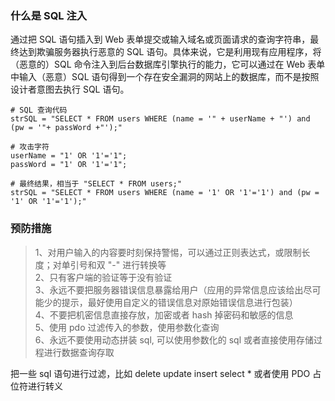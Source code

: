 
### 什么是 SQL 注入
通过把 SQL 语句插入到 Web 表单提交或输入域名或页面请求的查询字符串，最终达到欺骗服务器执行恶意的 SQL 语句。具体来说，它是利用现有应用程序，将（恶意的）SQL 命令注入到后台数据库引擎执行的能力，它可以通过在 Web 表单中输入（恶意）SQL 语句得到一个存在安全漏洞的网站上的数据库，而不是按照设计者意图去执行 SQL 语句。
```
# SQL 查询代码
strSQL = "SELECT * FROM users WHERE (name = '" + userName + "') and (pw = '"+ passWord +"');"

# 攻击字符
userName = "1' OR '1'='1";
passWord = "1' OR '1'='1";

# 最终结果，相当于 "SELECT * FROM users;"
strSQL = "SELECT * FROM users WHERE (name = '1' OR '1'='1') and (pw = '1' OR '1'='1');"
```

### 预防措施
> 1、对用户输入的内容要时刻保持警惕，可以通过正则表达式，或限制长度；对单引号和双 "-" 进行转换等  
> 2、只有客户端的验证等于没有验证  
> 3、永远不要把服务器错误信息暴露给用户（应用的异常信息应该给出尽可能少的提示，最好使用自定义的错误信息对原始错误信息进行包装）  
> 4、不要把机密信息直接存放，加密或者 hash 掉密码和敏感的信息  
> 5、使用 pdo 过滤传入的参数，使用参数化查询  
> 6、永远不要使用动态拼装 sql, 可以使用参数化的 sql 或者直接使用存储过程进行数据查询存取  

把一些 sql 语句进行过滤，比如 delete update insert select * 或者使用 PDO 占位符进行转义
